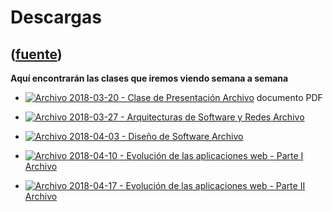 # Descargas
([fuente](https://campus.exactas.uba.ar/course/view.php?id=1060&section=2))
---
**Aquí encontrarán las clases que iremos viendo semana a semana**

  - [![Archivo](https://campus.exactas.uba.ar/theme/image.php/magazine/core/1462913092/f/pdf) 2018-03-20 - Clase de Presentación Archivo](https://campus.exactas.uba.ar/mod/resource/view.php?id=60103) documento PDF

  - [![Archivo](https://campus.exactas.uba.ar/theme/image.php/magazine/core/1462913092/f/pdf) 2018-03-27 - Arquitecturas de Software y Redes Archivo](https://campus.exactas.uba.ar/mod/resource/view.php?id=60356)

  - [![Archivo](https://campus.exactas.uba.ar/theme/image.php/magazine/core/1462913092/f/pdf) 2018-04-03 - Diseño de Software Archivo](https://campus.exactas.uba.ar/mod/resource/view.php?id=60552)

  - [![Archivo](https://campus.exactas.uba.ar/theme/image.php/magazine/core/1462913092/f/pdf) 2018-04-10 - Evolución de las aplicaciones web - Parte I Archivo](https://campus.exactas.uba.ar/mod/resource/view.php?id=61212)

  - [![Archivo](https://campus.exactas.uba.ar/theme/image.php/magazine/core/1462913092/f/pdf) 2018-04-17 - Evolución de las aplicaciones web - Parte II Archivo](https://campus.exactas.uba.ar/mod/resource/view.php?id=61213)

